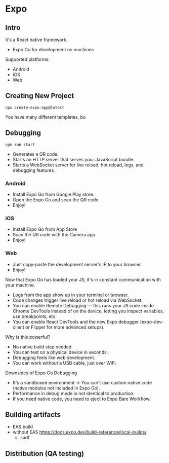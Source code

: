 # Expo

## Intro
It's a React native framework.

* Expo Go for development on machines

Supported platforms:
* Android
* iOS
* Web

## Creating New Project

```
npx create-expo-app@latest
```

You have many different templates, bu

## Debugging
```
npm run start
```

* Generates a QR code.
* Starts an HTTP server that serves your JavaScript bundle.
* Starts a WebSocket server for live reload, hot reload, logs, and debugging features.

### Android
* Install Expo Go from Google Play store.
* Open the Expo Go and scan the QR code.
* Enjoy!

### iOS
* Install Expo Go from App Store
* Scan the QR code with the Camera app.
* Enjoy!

### Web
* Just copy-paste the development server's IP to your browser.
* Enjoy!

Now that Expo Go has loaded your JS, it's in constant communication with your machine.

* Logs from the app show up in your terminal or browser.
* Code changes trigger live reload or hot reload via WebSocket.
* You can enable Remote Debugging — this runs your JS code inside Chrome DevTools instead of on the device, letting you inspect variables, use breakpoints, etc.
* You can enable React DevTools and the new Expo debugger (expo-dev-client or Flipper for more advanced setups).

Why is this powerful?
* No native build step needed.
* You can test on a physical device in seconds.
* Debugging feels like web development.
* You can work without a USB cable, just over WiFi.

Downsides of Expo Go Debugging
* It's a sandboxed environment → You can't use custom native code (native modules not included in Expo Go).
* Performance in debug mode is not identical to production.
* If you need native code, you need to eject to Expo Bare Workflow.

## Building artifacts

* EAS build
* without EAS https://docs.expo.dev/build-reference/local-builds/
    * sadf

## Distribution (QA testing)